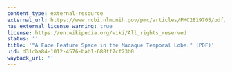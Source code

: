 ```yaml
---
content_type: external-resource
external_url: https://www.ncbi.nlm.nih.gov/pmc/articles/PMC2819705/pdf/nihms173109.pdf
has_external_license_warning: true
license: https://en.wikipedia.org/wiki/All_rights_reserved
status: ''
title: '"A Face Feature Space in the Macaque Temporal Lobe." (PDF)'
uid: d31cba84-1012-4576-bab1-688ff7cf23b0
wayback_url: ''
---
```

